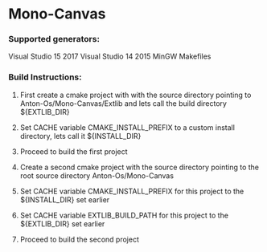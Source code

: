 # Mono-Canvas

### Supported generators:

Visual Studio 15 2017
Visual Studio 14 2015
MinGW Makefiles

### Build Instructions:

1. First create a cmake project with with the source directory pointing to Anton-Os/Mono-Canvas/Extlib and lets call the build directory ${EXTLIB_DIR}
2. Set CACHE variable CMAKE_INSTALL_PREFIX to a custom install directory, lets call it ${INSTALL_DIR}
3. Proceed to build the first project

4. Create a second cmake project with the source directory pointing to the root source directory Anton-Os/Mono-Canvas
5. Set CACHE variable CMAKE_INSTALL_PREFIX for this project to the ${INSTALL_DIR} set earlier
6. Set CACHE variable EXTLIB_BUILD_PATH for this project to the ${EXTLIB_DIR} set earlier
7. Proceed to build the second project
